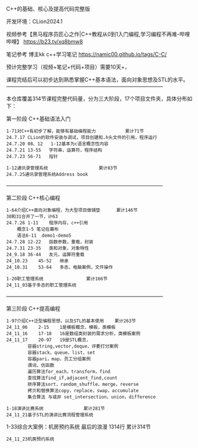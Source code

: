 C++的基础、核心及提高代码完整版

开发环境：CLion2024.1
	
视频参考【黑马程序员匠心之作|C++教程从0到1入门编程,学习编程不再难-哔哩哔哩】 https://b23.tv/xq8bmw8

笔记参考 博主kk c++学习笔记  https://namic00.github.io/tags/C-C/

预计完整学习（视频+笔记+代码+项目）需要10天+，

课程完结后可以初步达到熟悉掌握C++基本语法，面向对象思想及STL的水平。
——————————————————————————————

本仓库覆盖314节课程完整代码量，分为三大阶段，17个项目文件夹，具体分布如下：

第一阶段      C++基础语法入门

    1-71对C++有初步了解，能够有基础编程能力	          累计71节
	24.7.17	CLion的软件安装与调试，项目创建和.h头文件的引用，程序运行
	24.7.20	08、12	1-12基本为c语言概念性内容
	24.7.21	13-55	字符串，运算符，程序结构
	24.7.23	56-71	指针

    1-12通讯录管理系统			          累计83节
	24.7.25通讯录管理系统Address book
——————————————————————————————


第二阶段      C++核心编程

    1-64介绍C++面向对象编程，为大型项目做铺垫	  累计146节
	30和31合并了一节，计63  
	24.7.26	1-11	程序内存，c++引用
		概念1-5 笔记在幕布	
		语法6-11	demo1-demo5
	24.7.28	12-22	函数参数，重载，封装
	24.7.31	23-35	类和对象，对象特性
	24_9.18	36-44	友元，运算符重载
	24_10.23	45-52	继承
	24_10.31	53-64	多态，电脑案例，文件操作

    1-20职工管理系统				  累计166节
	24_11_03基于多态的职工管理系统
——————————————————————————————


第三阶段	   C++提高编程

    1-97介绍C++泛型编程思想，以及STL的基本使用	  累计263节
	24_11_06    2-15	1是模板概念，模板，类模板
	24_11_16    17-18	16是数组类封装的需求分析，类模板案例
	24_11_17    20-97	19是STL概念，
			容器string,vector,deque，评委打分案例
			容器stack，queue，list，set
			容器pari，map，员工分组案例
			谓词，仿函数
			遍历算法for_each，transform，find
			查找算法find_if,adjacent_find,count
			排序算法sort，random_shuffle，merge，reverse
			拷贝和替换算法copy，replace，swap，accumulate
			集合算法 与或非 set_intersection，union，difference
			
    1-18演讲比赛系统				 累计281节
	24_11_21基于STL的演讲比赛流程管理系统



1-33综合大案例：机房预约系统  最后的浪漫 1314行  累计314节

	24_11_23机房预约系统